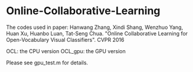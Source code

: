 # Online-Collaborative-Learning
The codes used in paper: Hanwang Zhang, Xindi Shang, Wenzhuo Yang, Huan Xu, Huanbo Luan, Tat-Seng Chua. "Online Collaborative Learning for Open-Vocabulary Visual Classifiers". CVPR 2016

OCL: the CPU version
OCL_gpu: the GPU version

Please see gpu_test.m for details.

